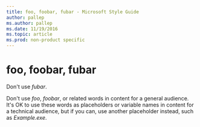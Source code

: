 ```yaml
---
title: foo, foobar, fubar - Microsoft Style Guide
author: pallep
ms.author: pallep
ms.date: 11/19/2016
ms.topic: article
ms.prod: non-product specific
---
```


# foo, foobar, fubar

Don't use *fubar*.

Don't use *foo*, *foobar*, or related words in content for a general audience. It's OK to use
these words as placeholders or variable names in content for a
technical audience, but if you can, use another placeholder instead,
such as *Example.exe*.
